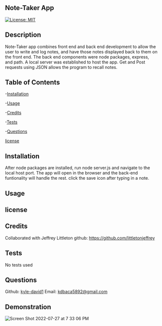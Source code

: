 ## Note-Taker App 
  [![License: MIT](https://img.shields.io/badge/License-MIT-yellow.svg)](https://opensource.org/licenses/MIT)
  
  
  ## Description
  Note-Taker app combines front end and back end development to allow the user to write and log notes, and have those notes displayed back to them on the front end. The back end components were node packages, express, and path. A local server was established to host the app. Get and Post requests using JSON allows the program to recall notes.
  
  
  
  ## Table of Contents
  -[Installation](#Usage)

  -[Usage](#Usage)

  -[Credits](#Credits)

  -[Tests](#Tests)

  -[Questions](#Questions)

  [license](##-License)
  
  
  ## Installation
  After node packages are installed, run node server.js and navigate to the local host port. The app will open in the browser and the back-end funtionality will handle the rest. click the save icon after typing in a note.
  
  
  
  ## Usage
  
  
  ## license 
  
  
  ## Credits
  Collaborated with Jeffrey Littleton 
  github: https://github.com/littletonjeffrey
  
  
  
  ## Tests
  No tests used 
  
  
  ## Questions 
  Github: [kyle-david1](https://github.com/)
  Email: kdbaca5892@gmail.com

  
  ## Demonstration
  ![Screen Shot 2022-07-27 at 7 33 06 PM](https://user-images.githubusercontent.com/103971670/181395458-0d4f23f1-8deb-4234-aa10-ff857be0f9ac.png)
